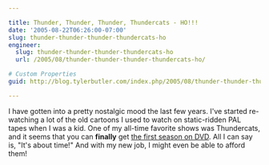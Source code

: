 ```yaml
---

title: Thunder, Thunder, Thunder, Thundercats - HO!!!
date: '2005-08-22T06:26:00-07:00'
slug: thunder-thunder-thunder-thundercats-ho
engineer:
  slug: thunder-thunder-thunder-thundercats-ho
  url: /2005/08/thunder-thunder-thunder-thundercats-ho/

# Custom Properties
guid: http://blog.tylerbutler.com/index.php/2005/08/thunder-thunder-thunder-thundercats-ho/

---
```


I have gotten into a pretty nostalgic mood the last few years. I've started
re-watching a lot of the old cartoons I used to watch on static-ridden PAL
tapes when I was a kid. One of my all-time favorite shows was Thundercats, and
it seems that you can **finally** get [the first season on DVD][1]. All I can
say is, "It's about time!" And with my new job, I might even be able to afford
them!

   [1]: http://www.amazon.com/gp/product/B0009IW8AI/ref=as_li_ss_tl?ie=UTF8&tag=tylerbutlerco-20&linkCode=as2&camp=1789&creative=390957&creativeASIN=B0009IW8AI
